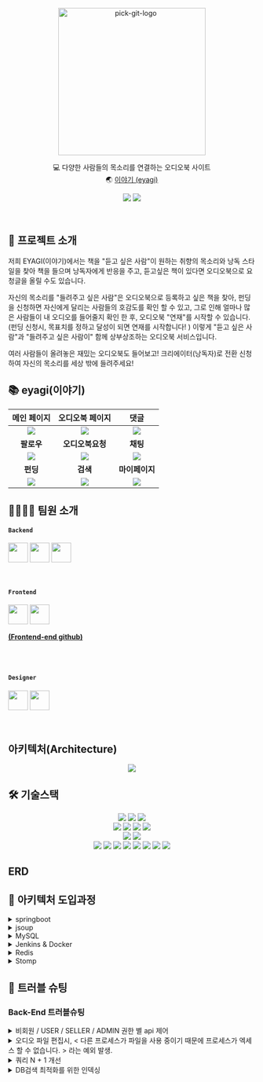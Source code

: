 <p align="center">
<img src="https://user-images.githubusercontent.com/61370487/171013112-796a9d06-6b91-4012-9af7-ee9ccfb20eaf.png" alt="pick-git-logo" width="300" height="300">
</p>
<div align="center">
  
💻 다양한 사람들의 목소리를 연결하는 오디오북 사이트</br>
🌏 [이야기 (eyagi)](https://www.eyagibook.shop/)

</div>
<div align="center">
  
<a href="https://balanced-desk-3a4.notion.site/EYAGI-06e6113484324fe8ba37ec83e5e70b8d"><img src="https://img.shields.io/badge/Notion-%23000000.svg?style=for-the-badge&logo=notion&logoColor=white&link=https://balanced-desk-3a4.notion.site/EYAGI-06e6113484324fe8ba37ec83e5e70b8d/"/></a>
<a href="https://www.instagram.com/_eyagi_"><img src="https://img.shields.io/badge/Instagram-%23E4405F.svg?style=for-the-badge&logo=Instagram&logoColor=white&link=https://www.instagram.com/_eyagi_/"/></a>

  
</div>
<br/>

## 🙌 프로젝트 소개
 저희 EYAGI(이야기)에서는
책을 "듣고 싶은 사람"이 원하는 취향의 목소리와 낭독 스타일을 찾아 책을 들으며 낭독자에게 반응을 주고, 듣고싶은 책이 있다면 오디오북으로 요청글을 올릴 수도 있습니다.

자신의 목소리를 "들려주고 싶은 사람"은 오디오북으로 등록하고 싶은 책을 찾아, 펀딩을 신청하면 자신에게 달리는 사람들의 호감도를 확인 할 수 있고, 그로 인해 얼마나 많은 사람들이 내 오디오를 들어줄지 확인 한 후, 오디오북 "연재"를 시작할 수 있습니다. (펀딩 신청시, 목표치를 정하고 달성이 되면 연재를 시작합니다! )
이렇게 "듣고 싶은 사람"과 "들려주고 싶은 사람이" 함께 상부상조하는 오디오북 서비스입니다.

여러 사람들이 올려놓은 재밌는 오디오북도 들어보고!
크리에이터(낭독자)로 전환 신청하여 자신의 목소리를 세상 밖에 들려주세요!

## :books: eyagi(이야기)
|메인 페이지|오디오북 페이지|댓글|
|:-:|:-:|:-:|
|<img src=https://user-images.githubusercontent.com/61370487/171026913-adb69bee-9171-4b12-b273-8f1a5fe828f3.gif>|<img src=https://user-images.githubusercontent.com/61370487/171030696-98bbaa9e-347b-4633-956c-77462db17670.gif>|<img src=https://user-images.githubusercontent.com/61370487/171026534-71d090f4-0d17-465b-aa59-c2384232e88c.gif>|
|<b>팔로우</b>|<b>오디오북요청</b>|<b>채팅</b>|
|<img src=https://user-images.githubusercontent.com/61370487/171026610-b4584b86-0174-4c28-ae57-b25fe1f561f8.gif>|<img src=https://user-images.githubusercontent.com/61370487/171030045-42a40812-b807-4b52-ab75-199d88a075eb.gif>|<img src=https://user-images.githubusercontent.com/61370487/171029947-8c62bbd1-fe94-41f6-9714-0a08e9e63151.gif>|
|<b>펀딩</b>|<b>검색</b>|<b>마이페이지</b>|
|<img src=https://user-images.githubusercontent.com/61370487/171026925-7215b3f8-7369-4f58-a4f6-bd57493b21ed.gif>|<img src=https://user-images.githubusercontent.com/61370487/171030108-3e4bc940-20ff-497a-9484-e920b958cef9.gif>|<img src=https://user-images.githubusercontent.com/61370487/171030132-8b300843-90f0-4e72-8271-933c75026aff.gif>|

## 👨‍💻👩‍💻 팀원 소개
#### `Backend`
<a href="https://github.com/EunheaSong" target="_blank"><img height="40"  src="https://img.shields.io/static/v1?label=Spring&message=송은혜 &color=08CE5D&style=for-the-badge&>"/></a>
<a href="https://github.com/akrwkdrrr99" target="_blank"><img height="40"  src="https://img.shields.io/static/v1?label=Spring&message=김승균 &color=08CE5D&style=for-the-badge&>"/></a>
<a href="https://github.com/yunju2" target="_blank"><img height="40"  src="https://img.shields.io/static/v1?label=Spring&message=권윤주 &color=08CE5D&style=for-the-badge&>"/></a>


<br>

#### `Frontend`
<a href="https://github.com/JIEUN24" target="_blank"><img height="40"  src="https://img.shields.io/static/v1?label=React&message=최지은 &color=61dafb&style=for-the-badge&>"/></a>
<a href="https://github.com/hyopp" target="_blank"><img height="40"  src="https://img.shields.io/static/v1?label=React&message=권효빈 &color=61dafb&style=for-the-badge&>"/></a>
 
 **[(Frontend-end github)](https://github.com/Team-EYAGI/Front)** 

  <br />
 <br />

#### `Designer`
<a href="https://www.behance.net/lia_works" target="_blank"><img height="40"  src="https://img.shields.io/static/v1?label=Design&message=이아영 &color=F55C54&style=for-the-badge&>"/></a>
<a href="https://seo-jyun-0731.tistory.com/ 
https://blog.naver.com/seojyun0731" target="_blank"><img height="40"  src="https://img.shields.io/static/v1?label=Design&message=서지윤 &color=F55C54&style=for-the-badge&>"/></a>

<br>


## 아키텍처(Architecture)
<p align="center">
<img src="https://user-images.githubusercontent.com/61370487/171578575-f5fdb814-1d71-434f-9879-cc9004432ef7.png">
</p>

## 🛠 기술스택
<p align="center">
<!-- spring -->
<img src="https://img.shields.io/badge/Spring-6DB33F?style=for-the-badge&logo=Spring&logoColor=white">
<img src="https://img.shields.io/badge/spring data jpa-F28D1A?style=for-the-badge&logo=springdatajpa&logoColor=white">
<img src="https://img.shields.io/badge/spring security-6DB33F?style=for-the-badge&logo=springsecurity&logoColor=white">
<br>
<!-- java mysql gradle -->
<img src="https://img.shields.io/badge/gradle-02303A?style=for-the-badge&logo=gradle&logoColor=white">
<img src="https://img.shields.io/badge/JAVA-007396?style=for-the-badge&logo=java&logoColor=white">
<img src="https://img.shields.io/badge/Jsoup-981E32?style=for-the-badge&logo=java&logoColor=white">
<img src="https://img.shields.io/badge/mysql-4479A1?style=for-the-badge&logo=mysql&logoColor=white">
<br>
<!-- aws -->
<img src="https://img.shields.io/badge/aws ec2-07C160?style=for-the-badge&logo=amazoneaws&logoColor=white">
<img src="https://img.shields.io/badge/amazons3-569A31?style=for-the-badge&logo=amazons3&logoColor=white">
<br>
<!-- git -->
<img src="https://img.shields.io/badge/github-181717?style=for-the-badge&logo=github&logoColor=white">
<img src="https://img.shields.io/badge/git-F05032?style=for-the-badge&logo=git&logoColor=white">
<img src="https://img.shields.io/badge/github actions-2088FF?style=for-the-badge&logo=github actions&logoColor=white">
<!-- redis -->
<img src="https://img.shields.io/badge/redis-DC382D?style=for-the-badge&logo=redis&logoColor=white">
<img src="https://img.shields.io/badge/stomp-000000?style=for-the-badge&logo=stomp&logoColor=white">
<img src="https://img.shields.io/badge/SockJS-7D929E?style=for-the-badge&logo=sockJS&logoColor=white">
<!-- docker -->
<img src="https://img.shields.io/badge/docker-2496ED?style=for-the-badge&logo=docker&logoColor=white">
<!-- zenkins -->
<img src="https://img.shields.io/badge/jenkins-D24939?style=for-the-badge&logo=jenkins&logoColor=white">
  
<br>

## ERD

 ## :pushpin: 아키텍처 도입과정
  
 <details>
<summary>springboot</summary>
<div markdown="1">
  spring boot는 spring을 개발자들이 좀 더 편리하게 개발에 집중할 수 있도록 개선된 프레임워크입니다.
    
 기존 spring 같은 경우, 의존성을 추가해주려면 내가 사용하려는 것의 버전에 대한 정보까지 일일이 맞추어야하고 정말 긴 dependency를 작성해야했지만,
  boot에서는 자동으로 권장 버전을 체크해주기 때문에  starter 한 줄만으로 dependency를 설정할 수 있게 되었습니다.
    
톰캣도 내장이 되어 있어서 따로 설치할 필요 없이 사용이 가능하기 때문에 초기에 구축하는 시간을 단축시켜 주고, 매번 버전관리를 해야하는 수고도 덜어줍니다.
또한 내장 된 서블릿 컨테이너 덕분에 jar 파일 하나로 쉽게 배포 서버를 구축 할 수 있습니다.
  
  
  마지막으로 저희는 스프링 시큐리티를 이용해서 보안체계를 맞추려고 하였고, Boot에서는 이러한 프레임워크들의 요소를 쉽게 사용할 수 있기 때문에 기존의 spring이 아닌, spring Boot를 사용하였습니다.
  
boot를 사용하며 ORM이 가능한 JPA도 사용해서 SQL 사용을 보다 간편하게 하고자 하였습니다.

</div>
</details>

  <details>
<summary>jsoup</summary>
<div markdown="1">

 처음에는 크롤링을 해서 데이터를 구축해놓는 방식이 아닌, 도서 검색 api를 활용해서 도서 정보를 가져오는 방법을 생각하였습니다. 
 등록하고자 하는 오디오북을 검색하도록 하고 , 오디오북을 등록함과 동시에 검색한 도서의 정보를 DB에 저장 시키는 방법을 고민해보았지만 사용자 입장에서 여러 에로사항이 생길 것 같았습니다. 
    
  
  특히, 오디오를 듣고싶어하는 사용자가 유입되었을 때 서점처럼 눈에 보여지는 도서들이 없다면 , 특정 도서에 대해 오디오로 듣고싶다는 흥미를 유발 시키기 어렵다고 판단하였습니다.  
    
 또한, 데이터가 없는 상태라면 서비스를 처음 접하는 사용자들은 세상 수 많은 도서 중 원하는 특정 도서를 골라야만 하므로, 
  결국 과도한 많은 선택지를 주게 되는 것이라고 판단하였고, 그렇게 하기보단 일정 선택의 범위를 제공하여 선택의 역설에 대한 상황을 없애고자 하였습니다. 그래서 직접 웹크롤링을 통해서 인기가 있고 유명한 책들을 적당한 양의 도서들을 가져오기로 결정했습니다. 
    
  
 크롤링이라면 보통 python을 많이 이용하지만,  그래도 현재 사용하는 언어가 java이기 때문에  java를 가지고 크롤링을 해보고싶어서 HTML을 파싱해주는 JAVA 오픈 소스 라이브러리인 jsoup을 사용해서 웹 크롤링을 진행하였습니다.

</div>
</details>
  
<details>
<summary>MySQL</summary>
<div markdown="1">

 제작하려고 한 서비스에는 회원관리와 도서에 대한 데이터 관리가 필수이므로 , 데이터 중복이 없는 RDBMS를 사용하고자 하였고 
  jpa를 사용한 테이블간의 매핑을 이용하기위해서는 역시 RDBMS를 사용해야겠다 라고 판단하였습니다.
    
 여러 RDBMS가 있지만, 아무래도 보편적으로 많이 사용되는 MYSQL이 눈에 띄었고, MYSQL을 기반으로 만들어진 MariaDB 또한 고민이 되었습니다. 
  
  
 MariaDB가 MYSQL 이 점이 많다는 이야기를 많이 접했지만, 아직은 MySQL의 사용도가 더 높아, 상대적으로 좀 더 많은 레퍼런스가 존재하기 때문에 MySQL을 사용해보고자 하였고 ,
    
MariaDB가 MySQL에서 파생되었기 때문에 근본이 되는 MySQL을 먼저 사용해본다면 MariaDB 역시 어렵지 않게 학습 할 수 있을 것 같다고 판단하여 MYSQL을 채택하였습니다. 
    
오디오파일이나 이미지파일 같은 경우는 AWS S3에 업로드해주었습니다.
    

</div>
</details>
    
<details>
<summary>Jenkins & Docker</summary>
<div markdown="1">

 CI tool 의 다양한 선택지 중 저희가 고려했던 조건들은 
+ 적은 비용
+ AWS EC2에 배포가능
+ Git 과의 연동
+ 비교적 낮은 러닝 커버
    
    이 었습니다.
 찾아보았던 것들 중 유료인 것들은 전부 배재하고 , 100%오픈소스이기에 많은 플러그인까지 갖춘 **젠킨스,** 
  깃헙과 연동시 좋은 퍼포먼스를 보여주는 Travis CI, 작은 프로젝트에서 사용하기 좋다는 GitActions 셋 중 고민을 하였습니다. 
  
  
  그 중 비교적 러닝커버가 낮아보이는건 깃 액션이였습니다. github을 사용한다면 아무래도 규모가 크지 않는 프로젝트에서는 GitActions사용하는 것도 좋은 방법이라고 생각하나  현업에서 많이 사용한다는 젠킨스에 한번 도전해보고자 하였습니다. 처음 고려했던 조건 중 비교적 낮은 러닝커버가 있었지만, 젠킨스는 오픈소스이기 때문에 사용자도 많고, 그에 따라 레퍼런스도 많아서 한 번 해보자 라는 생각이 들어 도전해보았습니다.
    

    도커 사용 같은 경우는 , 도커는 파일들을 모두 하나의 컨테이너에 담기 때문에 한 곳에 문제가 생겨도 서로 영향을 주지 않으며 도커만 있다면 손쉽게 관리 및 이동이 가능하여 보다 어떤 서버 환경에서도 유연한 관리가 가능하기 때문에 도커를 이용해서 Redis, 그리고 Jenkins 소프트웨어 패키지를 도커를 통해 이용해보고자 하였습니다.

</div>
</details>
    
  
  <details>
<summary>Redis</summary>
<div markdown="1">


 채팅의 경우 진행되면 한명에 최소 수십개, 이후 최대 수백개의 데이터가 요청되며 실시간으로 진행 될 경우 수없이 많은 mysql에 요청과 요구가 진행 될 것입니다. 
그렇게 된다면 많은 SQL문의 처리 요청으로 서버에서 동시에 진행 할 수 있는 처리 한계치를 넘어서게 되고 운영업체에서는 DB서버에 많은 메모리 증가, CPU증설을 해야 하는 상황이 발생할 수 있습니다.
    
  MySQL 서버의 성능 문제로 서버가 중단되면 서버교체 비용과 서비스가 중단되는 지점이 생기고 임계치를 넘어갈 때마다 매번 작업을 진행해야 할 것 입니다. 
 하지만 캐시에 저장하는 인메모리 구조의 레디스를 사용한다면 실시간 채팅에서 mySQL로의 지속적인 SQL문 생성을 막을 수 있을 것이라고 생각했습니다.
    
 Redis는 다음과 같은 특징을 지닙니다.
    
 + In-memory 데이터 저장소: 디스크에 데이터를 저장하는 다른 데이터베이스들(PostgreSQL, MongoDB 등)과 달리 데이터를 메모리에 위치시킴으로서 속도면에서 우위를 점함.
 + 유연한 데이터 구조: Key-Value 구조이외에도 다양한 데이터 구조를 지원함.
 + 단순성 및 사용 편의성
 + 복제 및 지속성
 + 높은 가용성 및 확장성(Scale-up, Scale-out)
 + 확장성: 오픈 소스인 만큼 공급업체 기술 종속적이지 않음 (Spring 지원)
    
    다음과 같은 장점들을 고려해 , 레디스를 사용하여 채팅을 개발하였습니다.

</div>
</details>
    

  <details>
<summary>Stomp</summary>
<div markdown="1">

   Stomp는 Simple Text Oriented Messaging Protocol의 약자로, Websocket 위에서 동작하는 텍스트 기반 메세징 프로토콜입니다.
 Publish-Subscribe 매커니즘을 제공하기 때문에 Broket을 통해서 다른 사용자에게 메세지를 보내거나 서버가 특정 작업을 수행하도록 메세지를
보낼 수 있습니다. 또한 Http와 마찬가지로 frame을 사용해 전송하는 프로토콜입니다.
  
   각 커넥션마다 websocketHandler를 구현하여 사용하기 보다 Controller Annotation이 적용된 객체를 이용해 조직적으로 관리할 수 있습니다.    
예를 들어 @MessageMapping을 이용하여 Controller객체에 라우팅 시킬 수 있습니다. 또한 Stomp의 URI경로인 Destiantion을 기반으로 Spring Security를 적용해 메세지를 보호할 수 있습니다. 즉 메세징 프로토콜과 메세징 형식을 개발할 필요가 없어집니다.
 ps) Frame은 명령과 추가적인 헤더, 바디로 구성이 됩니다. 이는 첫번째 라인에는 텍스트(Command)이고 이후 key:value형태로 헤더정보를 포함합니다.

</div>
</details>

  
## 🎨 트러블 슈팅
### Back-End 트러블슈팅
 <details>
<summary>비회원 / USER / SELLER / ADMIN 권한 별 api 제어</summary>
<div markdown="1">


사이트 특성상 회원별로 역할이 다르게 되어있습니다. 비회원 / 일반 회원 = USER / 오디오를 등록할 수 있는 = SELLER / 관리자 = ADMIN. 

역할이 다르기 때문에 수행할 수 있는 액션도 다르게 정해져 있습니다. 예를 들면 오디오를 등록한다거나 (user와 seller의 차이) 마이페이지에 들어간다거나 (비회원과 회원의 차이) . . 그렇기 때문에 비회원은 마이페이지를 들어갈 수 없고 관리자가 아닌 회원들은 관리자 페이지에 접속 할 수 없어야합니다. 하지만 혹시 몰라 테스트로 , 주소창에 관리자 페이지 url 를 입력했을 때, 페이지가 이동이 되는 현상이 발생했습니다. 제한을 두지 않았기에 당연한 현상이였습니다. 

<aside>

💡 올바르지 않은 권한에 대해 예외를 발생시킬때에는 어차피 입장부터 불가능한것이기 때문에 컨트롤러 단보다 더 앞쪽에서 처리해주는 것이 효율적이지 않을까?


</aside>

→  권한을 제어할 수 있는 어노테이션을 제작. HandlerInterceptor를 구현하여 해당 어노테이션을 적용시켜줌. 

→  제작한 어노테이션을 권한이 필요한 api에만 적용시켜준다.

- HandlerInterceptor 구현 작성 코드
    
    ```java
    public class AuthInterceptor implements HandlerInterceptor {
        
        private  final JwtDecoder jwtDecoder;
    
        @Override
        public boolean preHandle(HttpServletRequest request, HttpServletResponse response, Object handler)
                throws Exception {
            Auth Auth = null;
    
            // 현재 입력으로 들어온 메소드가 어노테이션이 붙어있는지 확인 후 그렇지 않으면 그냥 넘어감.
            if (!(handler instanceof HandlerMethod)) {
                return true;
            }
            //어노테이션이 포함되어 있는지 검사
            HandlerMethod hm = (HandlerMethod) handler;
            Auth = ((HandlerMethod) handler).getMethodAnnotation(Auth.class);
            // 제작한 어노테이션 없는 경우
            if (Auth == null) {
                return true;
            }
            //헤더에서 토큰을 꺼내옴. 
            final String header = request.getHeader("Authorization");
    
            final String HEADER_PREFIX = "Bearer ";
    
            String role =jwtDecoder.decodeUserRole( header.substring(
                    HEADER_PREFIX.length(),
                    header.length()
            ));
            /*
            비회원의 경우, 시큐리티에서 토큰 유무를 따기지 때문에 굳이 만들 필요 없음.
             user이면 예외 발생. => seller 혹은 admin만 가능. 
            제작한 어노테이션에 admin이라고 적혀있다면, 접속을 시도한 유저의 role도 admin 이여야함. 
             user와 admin권한 조건문으로 제한을 둠으로써 seller에 대한 처리가 자동으로 되었음.
             */
            if(role.equals("ROLE_USER")){
                throw new IllegalAccessException("권한이 없습니다.");
            }
            if(Auth.authority()==UserRole.ADMIN){
                if(!role.equals("ROLE_ADMIN")){
                    throw new IllegalAccessException("관리자 권한이 없습니다.");
                }
            }
            return true;
        }
    }
    ```
   </div>
</details>
  
 <details>
<summary>오디오 파일 편집시, < 다른 프로세스가 파일을 사용 중이기 때문에 프로세스가 엑세스 할 수 없습니다. > 라는 예외 발생.
</summary>
<div markdown="1">


사용자가 오디오북의 첫 파일을 업로드할 때 , 사용자가 올린 오디오 파일을 편집하여 1분 미리듣기를 제공하고 있습니다. 

이 과정이 오디오파일을 올림과 동시에 일어나게 됩니다. 동시에 로직이 진행되지만, 제가 생각한 로직의 순서는

1. 오디오 파일을 S3에 업로드 
2. 오디오파일을 받아서 1분 미리듣기로 편집 
    
    (저희는 MultpartFile로 파일을 받고 있지만, java 에서 오디오를 편집하려면 자료형이 File 이여야하므로 inputStream을 이용하여 받아온 MultpartFile을 읽어드려 File로 형변환 하는 과정을 거칩니다. 그리고 그 과정에서 로컬에 형변환 된 파일이 저장이됩니다. 그리고 그 파일을 가지고 1분 편집을 하게 됩니다. 즉, 형변환 되어 로컬에 저장이 되는 이 파일은 로직 수행이 끝나고 나면 자리만 차지하는 불필요한 파일이 됩니다.)
    
3. 1분 미리듣기 파일을 S3에 업로드 
4. 로컬에 남게된 불필요한 파일을 삭제. 

이렇게 였으나, 아무래도 파일을 편집을 하는 과정이 다른 로직보다 시간이 오래 걸려서 , 생각했던 것 처럼 순서대로 로직이 실행되지 않고 , 파일 편집이 채 끝나기도 전에 삭제시키는 로직이 실행이 되어 발생하는 문제였습니다.

<aside>

💡 로직들을 내가 원하는 순서대로 딱딱 떨어지게 실행 시킬 수는 없을까 ?


</aside>

순서대로 실행시킬 수 있는 것을 찾아보던 중 , 쓰레드 우선순위라는 것을 보았습니다. 그러나 우선순위를 지정한다고 해도 우선순위 앞에 있는 쓰레드가 작업이 다 끝나고 나면 다름 쓰레드가 실행이 되는 것이 아니라 , 서로 조금씩 주고받으며 실행이 되는 것이고 쓰레드 작업은 자바가 아닌, 운영체제에서 관리하는 것이기 때문에 백번을 시도했을 때 백번 모두 내가 원하는 결과가 나오지 않을 수 있다고 확인하였습니다.

쓰레드 슬립에 대한 이야기도 많았지만, 오디오 편집이 파일 크기마다 혹은, 주입되는 사용자에 따라 작업 시간이 달라질 수 있기때문에 그 방법은 적절하지 않다고 판단하였습니다.

그래서 저는

⇒ 오디오 파일 편집만을 진행해 줄 쓰레드를 생성.

→ 해당 쓰레드가 작업을 끝마칠때까지 메인 쓰레드가 기다릴 수 있도록 쓰레드 조인 메서드를 사용.

이렇게 해결하였습니다.
  
  </div>
</details>
  
<details>
<summary>쿼리 N + 1 개선</summary>
<div markdown="1">


RDBMS를 사용하고 있는 만큼, 장점을 살려 연관관계를 여럿 맺고 구현을 하였습니다. 

JPA가 등장함에 따라 자동화된 쿼리문들이 생겨나면서 어쩔 수 없이 발생하는 문제입니다. JPA의 경우에는 객체에 대해서 조회한다고 해도 다양한 연관관계들의 매핑에 의해서 관계가 맺어진 다른 객체가 함께 조회되는 경우에 N+1이 발생하게 됩니다.

(Fetch type은 default로 **~ToMany에서는 Lazy**, **~ToOne에서는 Eager**로 지정)

즉시로딩은 Jpql로 전달되는 과정에서 Jpql 후 Eager 감지로 인한 N쿼리가 추가로 발생하는 경우가 있기 때문에 사용해서는 안된다.

N + 1 을 제어하는 방법에는 크게 2가지 정도가 있습니다.

- fetch join 사용.
    1. 일단 즉시로딩에서는 우리가 커스텀할 수 있는 부분이 존재하지 않기 때문에 지연로딩 과정에서 우리는 바로 사용을 할 객체에 대해서는 join을 걸 수 있도록 조정해주어야 합니다. 그것이 fetch join입니다.
    2. join문에 fetch를 걸어주어 사용하는 fetch는 지연 로딩이 걸려있는 연관관계에 대해서 한번에 같이 즉시로딩해주는 구문입니다.
    
    예시로는 Jpql, QueryDsl두가지 방법으로 사용할 수 있습니다.
    
- @EntityGraph 사용.
    
    jpql에서 fetch join을 하게 된다면 하드코딩을 하게 된다는 단점이 있습니다. 이를 최소화하고싶다면 `@EntityGraph`
    를 사용하면 됩니다.
    
    Spring JPA 2.1부터 지원하기 시작한 annotation으로 엔티티의 연관된 관계를 로딩할때 성능을 높여주기 위해 나온 것입니다. 즉, 하나의 select query로 조회가 되도록 지원합니다.
    
- Jpql과 FetchJoin을 도입하여 개선한 코드
 ![image](https://user-images.githubusercontent.com/61370487/172021187-e1ede9bd-23fa-4ae7-a012-7ce9d821d88e.png)
 ![image](https://user-images.githubusercontent.com/61370487/172021262-83a1afaf-57f8-45f3-8a02-fa2de262ca59.png)   

    
- @EntityGraph 를 적용하여 개선해본 경우
 ![image](https://user-images.githubusercontent.com/61370487/172021276-adcdda31-f1f0-46ec-bbec-5323a235b7ac.png)

    

- 실행된 쿼리문 비교
    
    우 - 개선된 쿼리 / 좌 - 개선전 쿼리 .
    

    

|  | mapping | 요청수 | Min /ms | Max /ms | Average /ms | Error % | Throughput /sec |
| --- | --- | --- | --- | --- | --- | --- | --- |
| 개선 전 | /main/fund | 총 5000(500 1 10) | 529 | 46395 | 24047 | 0.04% | 19.6 |
| 개선 후 |  | 총 5000(500 1 10) | 27 | 5254 | 1772 | 0.00% | 257.1 |
| 개선 전 | /user/todayCreator | 총 5000(500 1 10) | 1149 | 41535 | 22249 | 0.00% | 21.2 |
| 개선 후 |  | 총 5000(500 1 10) | 14 | 4453 | 966 | 0.00% | 400.7 |
| 개선 전 | /fund/detail/1 | 총 5000(500 1 10) | 77 | 10822 | 4256 | 0.00% | 110.0 |
| 개선 후 |  | 총 5000(500 1 10) | 9 | 2871 | 747 | 0.00% | 534.6 |
  
  </div>
</details>
   
<details>
<summary>DB검색 최적화를 위한 인덱싱</summary>
<div markdown="1">

n+1을 개선하며 , 조금 더 나은 성능 향상을 위해서 인덱싱까지 시도해보기로 하였습니다.

어떠한 컬럼값으로 인덱싱을 하는 것이 가장 효율적일까를 고민하며 , 각 테이블들의 카디널리티 측정 테스트를 해보았고 해당 결과를 바탕으로 인덱싱을 적용하였습니다.
![image](https://user-images.githubusercontent.com/61370487/172021294-2d867d49-ea89-44c1-9d3c-629ba1461b5c.png)



인덱싱 적용

![image](https://user-images.githubusercontent.com/61370487/172021315-d29d320d-e83c-445b-a2d6-f71925389086.png)


그리고 jmeter를 사용하여 부하테스트를 진행하면서 n+1 과 인덱싱 작업 이후 성능 개선이 얼마나 되었는지 체크해보았습니다.

+개선 전

| mapping | 요청수 | Min /ms | Max /ms | Average /ms | Error % | Throughput /sec |
| --- | --- | --- | --- | --- | --- | --- |
| /main/fund | 총 5000(500 1 10) | 529 | 46395 | 24047 | 0.04% | 19.6 |
| /user/todayCreator | 총 5000(500 1 10) | 1149 | 41535 | 22249 | 0.00% | 21.2 |
| /fund/detail/1 | 총 5000(500 1 10) | 77 | 10822 | 4256 | 0.00% | 110.0 |

+n + 1 개선 후

| mapping | 요청수 | Min /ms | Max /ms | Average /ms | Error % | Throughput /sec |
| --- | --- | --- | --- | --- | --- | --- |
| /main/fund | 총 5000(500 1 10) | 27 | 5254 | 1772 | 0.00% | 257.1 |
| /user/todayCreator | 총 5000(500 1 10) | 14 | 4453 | 966 | 0.00% | 400.7 |
| /fund/detail/1 | 총 5000(500 1 10) | 9 | 2871 | 747 | 0.00% | 534.6 |

+인덱싱 작업 후

| mapping | 요청수 | Min /ms | Max /ms | Average /ms | Error % | Throughput /sec |
| --- | --- | --- | --- | --- | --- | --- |
| /main/fund | 총 5000(500 1 10) | 19 | 4937 | 1518 | 0.00% | 281.6 |
| /user/todayCreator | 총 5000(500 1 10) | 14 | 3826 | 881 | 0.00% | 525.5 |
| /fund/detail/1 | 총 5000(500 1 10) | 8 | 2164 | 575 | 0.00% | 831.7 |

<details>
<summary>Nginx를 통한 블루 그린 배포 인프라 설정</summary>
<div markdown="1">


nginx를 통해서 80, 443 요청을 Https 한 가지 경로로 라우팅 할 수 있도록 설정하였습니다. 리버스 프록시를 설정하는 proxy_pass로 경로 지정 및, cache 설정, 권한 등을 위한 세팅은 마쳤습니다. 재실행을 해보니 Console 창에 아래와 같은 문구를 확인하였습니다.
![image](https://user-images.githubusercontent.com/61370487/172021385-f4ef22c8-95ee-4da4-9db7-7ba1ebee6330.png)

```
Error during WebSocket handshake: Unexpected response code: 400
```

해당 내용을 확인해보니 웹소켓 연결시에 웹소켓 클라이언트에서 핸드쉐이크 응답을 받는 프로토콜 전환을 서버가 승인해 주는 부분에서 리버스 프록시 설정이 부족하다는 것을 확인 하였고, 이는 클라이언트에서 Upgrade 승인을 받지 못했다고 판단하여 nginx의 conf 파일에 아래 코드를 추가 해줌으로써 해결 하였습니다. 

```jsx
proxy_set_header Upgrade "$http_upgrade";
proxy_set_header Connection "upgrade";
```
![image](https://user-images.githubusercontent.com/61370487/172021425-4d1350b2-3561-4329-b47c-2f438f6c3c1f.png)
</div>
</details>


